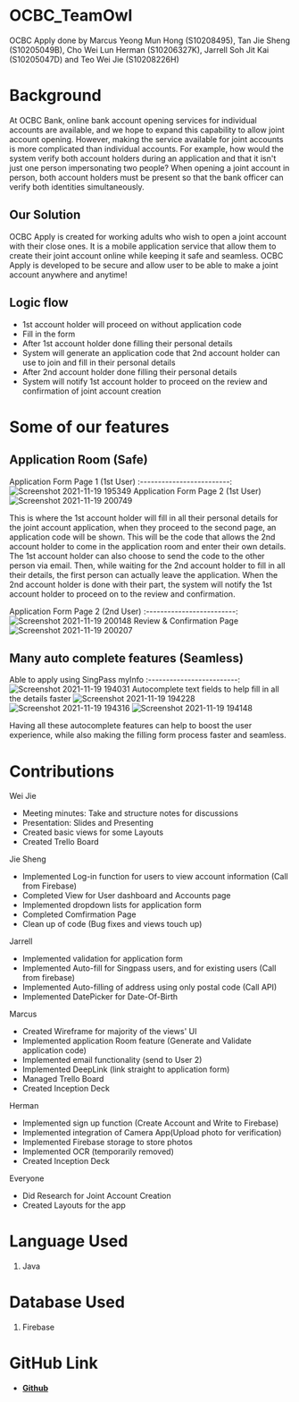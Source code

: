 # OCBC_TeamOwl

OCBC Apply done by Marcus Yeong Mun Hong (S10208495), Tan Jie Sheng (S10205049B), Cho Wei Lun Herman (S10206327K), Jarrell Soh Jit Kai (S10205047D) and Teo Wei Jie (S10208226H)
# Background
At OCBC Bank, online bank account
opening services for individual accounts are available, and we hope to expand this capability
to allow joint account opening.
However, making the service available for joint accounts is more complicated than individual
accounts. For example, how would the system verify both account holders during an
application and that it isn't just one person impersonating two people? When opening a joint
account in person, both account holders must be present so that the bank officer can verify
both identities simultaneously.

## Our Solution
OCBC Apply is created for working adults who wish to open a joint account with their close ones. It is a mobile application service that allow them to create their joint account online while keeping it safe and seamless. OCBC Apply is developed to be secure and allow user to be able to make a joint account anywhere and anytime!

## Logic flow
- 1st account holder will proceed on without application code <br/>
- Fill in the form <br/>
- After 1st account holder done filling their personal details <br/>
- System will generate an application code that 2nd account holder can use to join and fill in their personal details <br/>
- After 2nd account holder done filling their personal details <br/>
- System will notify 1st account holder to proceed on the review and confirmation of joint account creation <br/>

# Some of our features
## Application Room (Safe)
Application Form Page 1 (1st User)
:-------------------------:
 ![Screenshot 2021-11-19 195349](https://user-images.githubusercontent.com/74399276/142620578-b6e515ad-488b-4942-b80d-cef86c92a318.png)
 Application Form Page 2 (1st User) 
![Screenshot 2021-11-19 200749](https://user-images.githubusercontent.com/74399276/142620594-460a2718-ae6d-4380-aa9c-449bdd4d41bb.png)

This is where the 1st account holder will fill in all their personal details for the joint account application, when they proceed to the second page, an application code will be shown. This will be the code that allows the 2nd account holder to come in the application room and enter their own details. The 1st account holder can also choose to send the code to the other person via email. Then, while waiting for the 2nd account holder to fill in all their details, the first person can actually leave the application. When the 2nd account holder is done with their part, the system will notify the 1st account holder to proceed on to the review and confirmation.

Application Form Page 2 (2nd User)
:-------------------------:
![Screenshot 2021-11-19 200148](https://user-images.githubusercontent.com/74399276/142623013-89eb11da-c3e8-4c42-a7bb-ec55d9335a34.png)
 Review & Confirmation Page
 ![Screenshot 2021-11-19 200207](https://user-images.githubusercontent.com/74399276/142623028-1c2788e9-0702-43ec-b3a8-44d2f7ac0b2a.png)

 ## Many auto complete features (Seamless)
Able to apply using SingPass myInfo
:-------------------------:
![Screenshot 2021-11-19 194031](https://user-images.githubusercontent.com/74399276/142623048-0d8ba6d1-568c-4f62-a913-1c37e0be55d7.png)
Autocomplete text fields to help fill in all the details faster
![Screenshot 2021-11-19 194228](https://user-images.githubusercontent.com/74399276/142623384-0a675894-de9e-447b-8e17-0f7b7d591f01.png)
![Screenshot 2021-11-19 194316](https://user-images.githubusercontent.com/74399276/142623069-c477b9f3-9b6d-4ab4-9e78-01220dc64206.png)
![Screenshot 2021-11-19 194148](https://user-images.githubusercontent.com/74399276/142623076-5e3fcb68-2ce7-4d6b-bb4b-ea72e5f2511b.png)

Having all these autocomplete features can help to boost the user experience, while also making the filling form process faster and seamless.

# Contributions
Wei Jie
- Meeting minutes: Take and structure notes for discussions
- Presentation: Slides and Presenting
- Created basic views for some Layouts
- Created Trello Board

Jie Sheng
- Implemented Log-in function for users to view account information (Call from Firebase)
- Completed View for User dashboard and Accounts page
- Implemented dropdown lists for application form
- Completed Comfirmation Page
- Clean up of code (Bug fixes and views touch up)

Jarrell
- Implemented validation for application form
- Implemented Auto-fill for Singpass users, and for existing users (Call from firebase)
- Implemented Auto-filling of address using only postal code (Call API)
- Implemented DatePicker for Date-Of-Birth

Marcus 
- Created Wireframe for majority of the views' UI
- Implemented application Room feature (Generate and Validate application code)
- Implemented email functionality (send to User 2)
- Implemented DeepLink (link straight to application form)
- Managed Trello Board
- Created Inception Deck 

Herman
- Implemented sign up function (Create Account and Write to Firebase)
- Implemented integration of Camera App(Upload photo for verification)
- Implemented Firebase storage to store photos
- Implemented OCR (temporarily removed)
- Created Inception Deck

Everyone
- Did Research for Joint Account Creation
- Created Layouts for the app

# Language Used
1. Java

# Database Used
1. Firebase

# GitHub Link
- **[Github](https://github.com/JieShengNP/OCBC-Team4-Android)**

